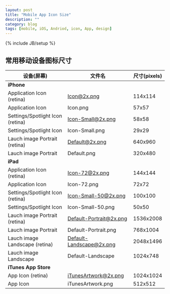 ```yaml
---
layout: post
title: "Mobile App Icon Size"
description: ""
category: blog
tags: [mobile, iOS, Andriod, icon, App, design]
---
```

{% include JB/setup %}

## 常用移动设备图标尺寸

  | 设备(屏幕) | 文件名 | 尺寸(pixels) |
  | ----------- | ------- | ------------- |
  | **iPhone** |
  | Application Icon (retina) | Icon@2x.png | 114x114 |
  | Application Icon | Icon.png | 57x57 |
  | Settings/Spotlight Icon (retina) | Icon-Small@2x.png | 58x58 |
  | Settings/Spotlight Icon | Icon-Small.png | 29x29 |
  | Lauch image Portrait (retina) | Default@2x.png | 640x960 |
  | Lauch image Portrait | Default.png | 320x480 |
  | **iPad** |
  | Application Icon (retina) | Icon-72@2x.png | 144x144 |
  | Application Icon | Icon-72.png | 72x72 |
  | Settings/Spotlight Icon (retina) | Icon-Small-50@2x.png | 100x100 |
  | Settings/Spotlight Icon | Icon-Small-50.png | 50x50 |
  | Lauch image Portrait (retina) | Default-Portrait@2x.png | 1536x2008 |
  | Lauch image Portrait | Default-Portrait.png | 768x1004 |
  | Lauch image Landscape (retina) | Default-Landscape@2x.png | 2048x1496 |
  | Lauch image Landscape | Default-Landscape | 1024x748 |
  | **iTunes App Store** |
  | App Icon (retina) | iTunesArtwork@2x.png | 1024x1024 |
  | App Icon | iTunesArtwork.png | 512x512 |
